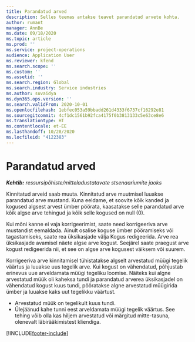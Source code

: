 ```yaml
---
title: Parandatud arved
description: Selles teemas antakse teavet parandatud arvete kohta.
author: rumant
manager: AnnBe
ms.date: 09/18/2020
ms.topic: article
ms.prod: ''
ms.service: project-operations
audience: Application User
ms.reviewer: kfend
ms.search.scope: ''
ms.custom: ''
ms.assetid: ''
ms.search.region: Global
ms.search.industry: Service industries
ms.author: suvaidya
ms.dyn365.ops.version: ''
ms.search.validFrom: 2020-10-01
ms.openlocfilehash: 1ebfec053a59bbadd261d4333f6737cf16292e81
ms.sourcegitcommit: 4cf1dc1561b92fca4175f0b3813133c5e63ce8e6
ms.translationtype: HT
ms.contentlocale: et-EE
ms.lasthandoff: 10/28/2020
ms.locfileid: "4122383"
---
```

# <a name="corrected-invoices"></a>Parandatud arved

_**Kehtib:** ressursipõhiste/mitteladustatavate stsenaariumite jaoks_

Kinnitatud arveid saab muuta. Kinnitatud arve muutmisel luuakse parandatud arve mustand. Kuna eeldame, et soovite kõik kanded ja kogused algsest arvest ümber pöörata, kaasatakse selle parandatud arve kõik algse arve tehingud ja kõik selle kogused on null (0).

Kui mõni kanne ei vaja korrigeerimist, saate need korrigeeriva arve mustandist eemaldada. Ainult osalise koguse ümber pööramiseks või tagastamiseks, saate rea üksikasjade välja Kogus redigeerida. Arve rea üksikasjade avamisel näete algse arve kogust. Seejärel saate praegust arve kogust redigeerida nii, et see on algse arve kogusest väiksem või suurem.

Korrigeeriva arve kinnitamisel tühistatakse algselt arvestatud müügi tegelik väärtus ja luuakse uus tegelik arve. Kui kogust on vähendatud, põhjustab erinevus uue arveldamata müügi tegeliku loomise. Näiteks kui algne arvestatud müük oli kaheksa tundi ja parandatud arverea üksikasjadel on vähendatud kogust kuus tundi, pööratakse algne arvestatud müügirida ümber ja luuakse kaks uut tegelikku väärtust.

- Arvestatud müük on tegelikult kuus tundi.
- Ülejäänud kahe tunni eest arveldamata müügi tegelik väärtus. See tehing võib olla kas hiljem arvestatud või märgitud mitte-tasuna, olenevalt läbirääkimistest kliendiga.


[!INCLUDE[footer-include](../includes/footer-banner.md)]